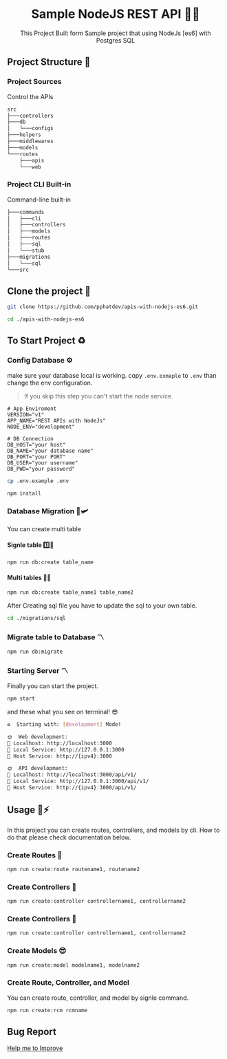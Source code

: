 <div align="center">
    <h1> Sample NodeJS REST API 🌈🌞 </h1>
    <p>This Project Built form Sample project that using NodeJs [es6] with Postgres SQL</p>
</div>

## Project Structure 📂

### Project Sources
Control the APIs
```sh
src
├───controllers
├───db
│   └───configs
├───helpers
├───middlewares
├───models
└───routes
    ├───apis
    └───web
```

### Project CLI Built-in
Command-line built-in
```sh
├───commands
│   ├───cli
│   ├───controllers
│   ├───models
│   ├───routes
│   ├───sql
│   └───stub
├───migrations
│   └───sql
└───src
```

## Clone the project 📂

```sh
git clone https://github.com/pphatdev/apis-with-nodejs-es6.git
```

```sh
cd ./apis-with-nodejs-es6
```

## To Start Project ♻️

### Config Database ⚙️

make sure your database local is working. copy `.env.exmaple` to `.env` than change the env configuration.

> If you skip this step you can't start the node service.

```env
# App Enviroment
VERSION="v1"
APP_NAME="REST APIs with NodeJs"
NODE_ENV="development"

# DB Connection
DB_HOST="your host"
DB_NAME="your database name"
DB_PORT="your PORT"
DB_USER="your username"
DB_PWD="your password"
```

```sh
cp .env.example .env
```

```sh
npm install
```

### Database Migration 🚀🛩️

You can create multi table

#### Signle table 1️⃣🥰

```sh
npm run db:create table_name
```

#### Multi tables 🔢🥰

```sh
npm run db:create table_name1 table_name2
```
After Creating sql file you have to update the sql to your own table.

```sh
cd ./migrations/sql
```

### Migrate table to Database 〽️

```sh
npm run db:migrate
```

### Starting Server 〽️

Finally you can start the project.

```sh
npm start
```

and these what you see on terminal! 😎

```bash
♻️  Starting with: [development] Mode!

🌞  Web development:
🚀 Localhost: http://localhost:3000
🚀 Local Service: http://127.0.0.1:3000
🚀 Host Service: http://{ipv4}:3000

🌞  API development:
🚀 Localhost: http://localhost:3000/api/v1/
🚀 Local Service: http://127.0.0.1:3000/api/v1/
🚀 Host Service: http://{ipv4}:3000/api/v1/
```

## Usage 🧭⚡
In this project you can create routes, controllers, and models by cli. How to do that please check documentation below.

### Create Routes 📂
```bash
npm run create:route routename1, routename2
```

### Create Controllers 📂
```bash
npm run create:controller controllername1, controllername2
```

### Create Controllers 📂
```bash
npm run create:controller controllername1, controllername2
```

### Create Models 😎
```bash
npm run create:model modelname1, modelname2
```

### Create Route, Controller, and Model

You can create route, controller, and model by signle command.

```bash
npm run create:rcm rcmname
```

## Bug Report

[Help me to Improve](https://github.com/pphatdev/sample-node-api-migration/discussions/new?category=general)
